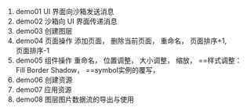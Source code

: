 1. demo01 UI 界面向沙箱发送消息 
2. demo02 沙箱向 UI 界面传递消息
3. demo03 创建图层 
4. demo04 页面操作 
   添加页面， 
   删除当前页面， 
   重命名，
   页面排序+1,  
   页面排序-1 
5. demo05 组件操作 
   重命名， 
   位置调整， 
   大小调整， 
   缩放，
   ==样式调整： Fill Border Shadow，
   ==symbol实例的覆写，
6. demo06 创建资源
7. demo07 应用资源
8. demo08 图层图片数据流的导出与使用